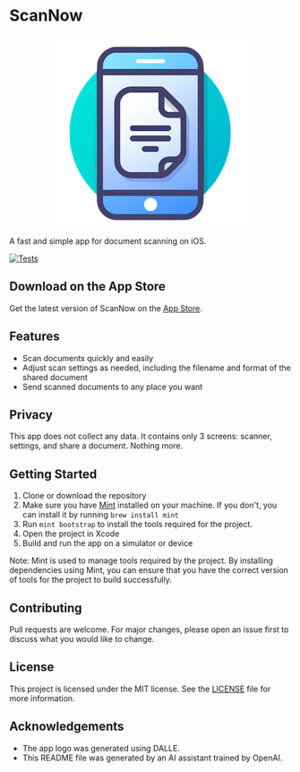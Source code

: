 # ScanNow

<p align="center">
  <img src="logo.png" alt="App logo">
</p>

A fast and simple app for document scanning on iOS.

[![Tests](https://github.com/WezSieTato/ScanNow/workflows/Tests/badge.svg)](https://github.com/WezSieTato/ScanNow/actions?query=workflow%3ATests)

## Download on the App Store

Get the latest version of ScanNow on the [App Store](https://apps.apple.com/pl/app/scan-now/id1660940489).

## Features

- Scan documents quickly and easily
- Adjust scan settings as needed, including the filename and format of the shared document
- Send scanned documents to any place you want

## Privacy

This app does not collect any data. It contains only 3 screens: scanner, settings, and share a document. Nothing more.

## Getting Started

1. Clone or download the repository
2. Make sure you have [Mint](https://github.com/yonaskolb/Mint) installed on your machine. If you don't, you can install it by running `brew install mint`
3. Run `mint bootstrap` to install the tools required for the project.
4. Open the project in Xcode
5. Build and run the app on a simulator or device

Note: Mint is used to manage tools required by the project. By installing dependencies using Mint, you can ensure that you have the correct version of tools for the project to build successfully.

## Contributing

Pull requests are welcome. For major changes, please open an issue first to discuss what you would like to change.

## License

This project is licensed under the MIT license. See the [LICENSE](LICENSE) file for more information.

## Acknowledgements

- The app logo was generated using DALLE.
- This README file was generated by an AI assistant trained by OpenAI.
